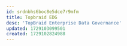```yaml
---
id: srdnbhs6boc8e5dce7r9mfm
title: Topbraid EDG
desc: 'TopBraid Enterprise Data Governance'
updated: 1729103099501
created: 1729102824988
---
```

